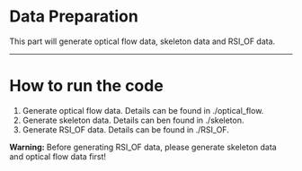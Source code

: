 # Data Preparation

This part will generate optical flow data, skeleton data and RSI_OF data.

------
# How to run the code
1. Generate optical flow data. Details can be found in ./optical_flow.
2. Generate skeleton data. Details can ben found in ./skeleton.
3. Generate RSI_OF data. Details can be found in ./RSI_OF. 

**Warning:** Before generating RSI_OF data, please generate skeleton data and optical flow data first!
